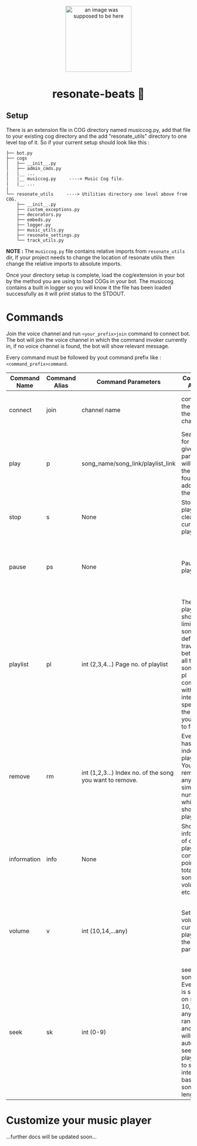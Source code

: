 <p align='center'>
<img src='https://github.com/foo290/resonate-beats/blob/main/discord-logo.png' width=180px, alt='an image was supposed to be here'>
</p>
<h1 align='center', style='font-size:30px'><b> resonate-beats</b> 🎵</h1>

## Setup
There is an extension file in COG directory named musiccog.py, add that file to your existing cog directory and the add "resonate_utils" directory to one level top of it. So if your current setup should look like this : 

```
├── bot.py
├── cogs
│   ├── __init__.py
│   ├── admin_cmds.py
|   |__ ...
│   |__ musiccog.py     ----> Music Cog file.
|   |__ ...
|
└── resonate_utils     ----> Utilities directory one level above from COG.
    ├── __init__.py
    ├── custom_exceptions.py
    ├── decorators.py
    ├── embeds.py
    ├── logger.py
    ├── music_utils.py
    ├── resonate_settings.py
    └── track_utils.py
```
<b>NOTE : </b>The ```musiccog.py``` file contains relative imports from ```resonate_utils``` dir, If your project needs to change the location of resonate utiils then change the relative imports to absolute imports.

Once your directory setup is complete, load the cog/extension in your bot by the method you are using to load COGs in your bot.
The musiccog contains a built in logger so you will know it the file has been loaded successfully as it will print status to the STDOUT.

# Commands

Join the voice channel and run ```<your_prefix>join``` command to connect bot. The bot will join the voice channel in which the command invoker currently in, if no voice channel is found, the bot will show relevant message. 

Every command must be followed by yout command prefix like : ```<command_prefix>command```.


|  Command Name |  Command Alias |          Command Parameters          |                 Command Action                    |                 Extra note                  |
|---------------|----------------|--------------------------------------|---------------------------------------------------|---------------------------------------------|
| connect       |    join        |            channel name              | connect the bot to the voice channel              | Command invoker should be in voice channel  |
| play          |         p      | song_name/song_link/playlist_link    | Searches for the given params, will ask for the songs found and add that to the playlist.         | Resumes the playerif it is paused.|
| stop          |      s         |            None                      | Stops the player and clears the current playlist. |         None                                |
| pause         |     ps         |            None                      | Pauses the player.                                | To resume the player, use play command without params.|
| playlist      |       pl       | int (2,3,4...) Page no. of playlist  | The playlist shows limited songs by default, to traverse between all the songs, use pl command with an integer specifying the page you want to fetch  |                      None                       |
| remove        |          rm    | int (1,2,3...) Index no. of the song you want to remove. | Every song has an index in playlist. You can remove any song simply by number which is shown in playlist |  None |
| information   |      info      |                None                  | Shows raw information of current player config like pointer, total songs, volume etc.  |  None  |
| volume        |       v        | int (10,14,...any)                   | Sets the volume of current player to the given param| If no param is passed, then displays the current volume level |
| seek          |           sk   |      int (0-9)                       | seeks the song. Every song is scaled on scale of 10, pass any int in range 0-9 and player will autotically seek playback to specific interval based on song length   |                           None              |


# Customize your music player

...further docs will be updated soon...


